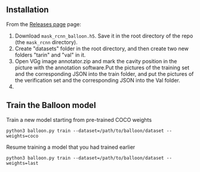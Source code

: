 
## Installation
From the [Releases page](https://github.com/matterport/Mask_RCNN/releases) page:
1. Download `mask_rcnn_balloon.h5`. Save it in the root directory of the repo (the `mask_rcnn` directory).
2. Create "datasets" folder in the root directory, and then create two new folders "tarin" and "val" in it.
3. Open VGg image annotator.zip and mark the cavity position in the picture with the annotation software.Put the pictures of the training set and the corresponding JSON into the train folder, and put the pictures of the verification set and the corresponding JSON into the Val folder.
4. 
## Train the Balloon model

Train a new model starting from pre-trained COCO weights
```
python3 balloon.py train --dataset=/path/to/balloon/dataset --weights=coco
```

Resume training a model that you had trained earlier
```
python3 balloon.py train --dataset=/path/to/balloon/dataset --weights=last
```

